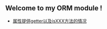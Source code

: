 ## Welcome to my ORM module !

- [属性提供getter以及isXXX方法的情况](https://github.com/ljl1284537512/Autumn/blob/master/Database/Mybatis/question_1.md)
